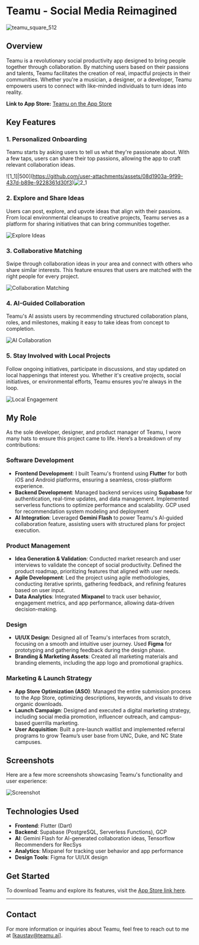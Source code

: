 # Teamu - Social Media Reimagined

![teamu_square_512](https://github.com/user-attachments/assets/c09db31b-815d-4406-b978-cc1e5053a000)

## Overview
Teamu is a revolutionary social productivity app designed to bring people together through collaboration. By matching users based on their passions and talents, Teamu facilitates the creation of real, impactful projects in their communities. Whether you're a musician, a designer, or a developer, Teamu empowers users to connect with like-minded individuals to turn ideas into reality.

**Link to App Store:** [Teamu on the App Store](https://apps.apple.com/us/app/teamu/id6474907955)

## Key Features

### 1. Personalized Onboarding
Teamu starts by asking users to tell us what they're passionate about. With a few taps, users can share their top passions, allowing the app to craft relevant collaboration ideas.

![1_1]|500](https://github.com/user-attachments/assets/08d1903a-9f99-437d-b89e-9228361d30f3)![2_1](https://github.com/user-attachments/assets/af555ab8-21ce-4eca-a269-67bd31f0c494)


### 2. Explore and Share Ideas
Users can post, explore, and upvote ideas that align with their passions. From local environmental cleanups to creative projects, Teamu serves as a platform for sharing initiatives that can bring communities together.

![Explore Ideas](3_1.png)

### 3. Collaborative Matching
Swipe through collaboration ideas in your area and connect with others who share similar interests. This feature ensures that users are matched with the right people for every project.

![Collaboration Matching](4_1.png)

### 4. AI-Guided Collaboration
Teamu's AI assists users by recommending structured collaboration plans, roles, and milestones, making it easy to take ideas from concept to completion.

![AI Collaboration](5_1.png)

### 5. Stay Involved with Local Projects
Follow ongoing initiatives, participate in discussions, and stay updated on local happenings that interest you. Whether it's creative projects, social initiatives, or environmental efforts, Teamu ensures you're always in the loop.

![Local Engagement](6_1.png)

## My Role

As the sole developer, designer, and product manager of Teamu, I wore many hats to ensure this project came to life. Here’s a breakdown of my contributions:

### Software Development
- **Frontend Development**: I built Teamu's frontend using **Flutter** for both iOS and Android platforms, ensuring a seamless, cross-platform experience.
- **Backend Development**: Managed backend services using **Supabase** for authentication, real-time updates, and data management. Implemented serverless functions to optimize performance and scalability. GCP used for recommendation system modeling and deployment
- **AI Integration**: Leveraged **Gemini Flash** to power Teamu's AI-guided collaboration feature, assisting users with structured plans for project execution.

### Product Management
- **Idea Generation & Validation**: Conducted market research and user interviews to validate the concept of social productivity. Defined the product roadmap, prioritizing features that aligned with user needs.
- **Agile Development**: Led the project using agile methodologies, conducting iterative sprints, gathering feedback, and refining features based on user input.
- **Data Analytics**: Integrated **Mixpanel** to track user behavior, engagement metrics, and app performance, allowing data-driven decision-making.

### Design
- **UI/UX Design**: Designed all of Teamu's interfaces from scratch, focusing on a smooth and intuitive user journey. Used **Figma** for prototyping and gathering feedback during the design phase.
- **Branding & Marketing Assets**: Created all marketing materials and branding elements, including the app logo and promotional graphics.

### Marketing & Launch Strategy
- **App Store Optimization (ASO)**: Managed the entire submission process to the App Store, optimizing descriptions, keywords, and visuals to drive organic downloads.
- **Launch Campaign**: Designed and executed a digital marketing strategy, including social media promotion, influencer outreach, and campus-based guerrilla marketing.
- **User Acquisition**: Built a pre-launch waitlist and implemented referral programs to grow Teamu’s user base from UNC, Duke, and NC State campuses.

## Screenshots

Here are a few more screenshots showcasing Teamu's functionality and user experience:

![Screenshot](7_1.png)

## Technologies Used
- **Frontend**: Flutter (Dart)
- **Backend**: Supabase (PostgreSQL, Serverless Functions), GCP
- **AI**: Gemini Flash for AI-generated collaboration ideas, Tensorflow Recommenders for RecSys
- **Analytics**: Mixpanel for tracking user behavior and app performance
- **Design Tools**: Figma for UI/UX design

## Get Started

To download Teamu and explore its features, visit the [App Store link here](https://apps.apple.com/us/app/teamu/id6474907955).

---

## Contact

For more information or inquiries about Teamu, feel free to reach out to me at [kaustav@teamu.ai].
